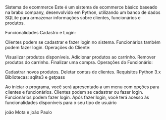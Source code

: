 Sistema de ecommerce
Este é um sistema de ecommerce  básico baseado na brabo company, desenvolvido em Python, utilizando um banco de dados SQLite para armazenar informações sobre clientes, funcionários e produtos.

Funcionalidades
Cadastro e Login:

Clientes podem se cadastrar e fazer login no sistema.
Funcionários também podem fazer login.
Operações do Cliente:

Visualizar produtos disponíveis.
Adicionar produtos ao carrinho.
Remover produtos do carrinho.
Finalizar uma compra.
Operações do Funcionário:

Cadastrar novos produtos.
Deletar contas de clientes.
Requisitos
Python 3.x
Bibliotecas: sqlite3 e getpass




Ao iniciar o programa, você será apresentado a um menu com opções para clientes e funcionários.
Clientes podem se cadastrar ou fazer login.
Funcionários podem fazer login.
Após fazer login, você terá acesso às funcionalidades disponíveis para o seu tipo de usuário


joão Mota e joão Paulo








